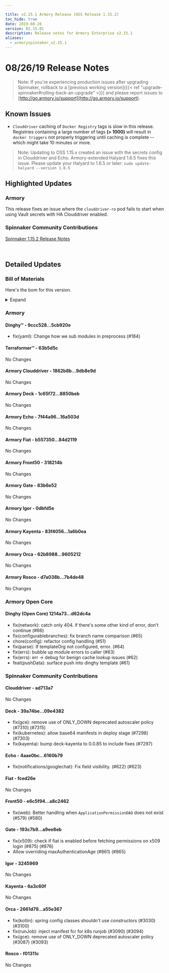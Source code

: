 ```yaml
---

title: v2.15.1 Armory Release (OSS Release 1.15.2)
toc_hide: true
date: 2019-08-26
version: 02.15.01
description: Release notes for Armory Enterprise v2.15.1
aliases:
  - armoryspinnaker_v2.15.1
---
```


# 08/26/19 Release Notes

> Note: If you're experiencing production issues after upgrading Spinnaker, rollback to a [previous working version]({{< ref "upgrade-spinnaker#rolling-back-an-upgrade" >}}) and please report issues to [http://go.armory.io/support](http://go.armory.io/support).



## Known Issues
* `Clouddriver` caching of `Docker Registry` tags is slow in this release. Registries containing a large number of tags **(> 1000)** will result in `docker triggers` not properly triggering until caching is complete -- which might take 10 minutes or more.

> Note: Updating to OSS 1.15.x created an issue with the secrets config in Clouddriver and Echo. Armory-extended Halyard 1.6.5 fixes this issue. Please update your Halyard to 1.6.5 or later:
`sudo update-halyard --version 1.6.5`

## Highlighted Updates
### Armory
This release fixes an issue where the `clouddriver-ro` pod fails to start when using Vault secrets with HA Clouddriver enabled.

###  Spinnaker Community Contributions
[Spinnaker 1.15.2 Release Notes](https://www.spinnaker.io/community/releases/versions/1-15-2-changelog)  

<br>

## Detailed Updates

### Bill of Materials
Here's the bom for this version.
<details><summary>Expand</summary>
<pre class="highlight">
<code>version: 2.15.1-rc876
timestamp: "2019-08-26 16:13:58"
services:
  clouddriver:
    version: 6.1.0-9db8e9d-ad713a7-rc25
  deck:
    version: 2.10.2-8850beb-09e4382-rc20
  dinghy:
    version: 0.0.4-5cb920e-rc815
  echo:
    version: 2.6.0-16a503d-6160b79-rc14
  fiat:
    version: 1.6.1-84d2119-fced26e-rc14
  front50:
    version: 0.18.0-318214b-a8c2462-rc16
  gate:
    version: 1.10.0-83b6e52-a9ee8eb-rc14
  igor:
    version: 1.4.0-0dbfd5e-3245969-rc14
  kayenta:
    version: 0.10.1-1a6b0ea-6a3c60f-rc19
  monitoring-daemon:
    version: 0.14.0-a37ddce-rc6
  monitoring-third-party:
    version: 0.14.0-a37ddce-rc6
  orca:
    version: 2.8.2-9605212-a55e367-rc17
  rosco:
    version: 0.13.0-7b4de48-f01311c-rc19
  terraformer:
    version: 0.0.2-63b5d5c-edge2
dependencies:
  redis:
    version: 2:2.8.4-2
artifactSources:
  dockerRegistry: docker.io/armory</code>
</pre>
</details>



### Armory
#### Dinghy&trade; - 9ccc528...5cb920e
 - fix(yaml): Change how we sub modules in preprocess (#184)

#### Terraformer&trade; - 63b5d5c
No Changes

#### Armory Clouddriver  - 1862b8b...9db8e9d
No Changes

#### Armory Deck  - 1c65f72...8850beb
No Changes

#### Armory Echo  - 7f44a96...16a503d
No Changes

#### Armory Fiat  - b557350...84d2119
No Changes

#### Armory Front50  - 318214b
No Changes

#### Armory Gate  - 83b6e52
No Changes

#### Armory Igor  - 0dbfd5e
No Changes

#### Armory Kayenta  - 83f4056...1a6b0ea
No Changes

#### Armory Orca  - 62b8988...9605212
No Changes

#### Armory Rosco  - d7a038b...7b4de48
No Changes

### Armory Open Core

#### Dinghy (Open Core) 1214a73...d62dc4a
 - fix(network): catch only 404. if there's some other kind of error, don't continue (#66)
 - fix(configurablebranches): fix branch name comparison (#65)
 - chore(config): refactor config handling (#51)
 - fix(parse): If templateOrg not configured, error. (#64)
 - fix(errs): bubble up module errors to caller (#63)
 - fix(errs): err -> debug for benign cache lookup issues (#62)
 - feat(pushData): surface push into dinghy template (#61)

###  Spinnaker Community Contributions

#### Clouddriver  - ad713a7
No Changes

#### Deck  - 39a74be...09e4382
 - fix(gce): remove use of ONLY_DOWN deprecated autoscaler policy (#7310) (#7315)
 - fix(kubernetes): allow base64 manifests in deploy stage (#7298) (#7303)
 - fix(kayenta): bump deck-kayenta to 0.0.85 to include fixes (#7297)

#### Echo  - 4aae0bc...6160b79
 - fix(notifications/googlechat): Fix field visibility. (#622) (#623)

#### Fiat  - fced26e
No Changes

#### Front50  - e6c5f94...a8c2462
 - fix(web): Better handling when `ApplicationPermissionDAO` does not exist (#579) (#580)

#### Gate  - 193c7b9...a9ee8eb
 - fix(x509): check if fiat is enabled before fetching permissions on x509 login (#875) (#876)
 - Allow overriding maxAuthenticationAge (#861) (#865)

#### Igor  - 3245969
No Changes

#### Kayenta  - 6a3c60f
No Changes

#### Orca  - 2661d79...a55e367
 - fix(kotlin): spring config classes shouldn't use constructors (#3030) (#3100)
 - fix(runJob): inject manifest fcr for k8s runjob (#3090) (#3094)
 - fix(gce): remove use of ONLY_DOWN deprecated autoscaler policy (#3087) (#3093)

#### Rosco  - f01311c
No Changes
